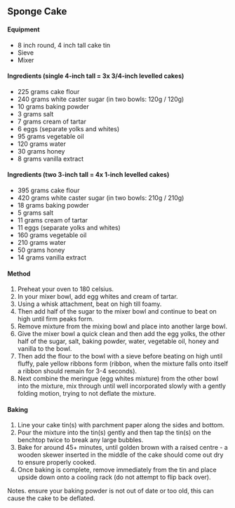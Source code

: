 ## Sponge Cake

#### Equipment

* 8 inch round, 4 inch tall cake tin
* Sieve
* Mixer


#### Ingredients (single 4-inch tall = 3x 3/4-inch levelled cakes)

* 225 grams cake flour
* 240 grams white caster sugar (in two bowls: 120g / 120g)
* 10 grams baking powder
* 3 grams salt
* 7 grams cream of tartar
* 6 eggs (separate yolks and whites)
* 95 grams vegetable oil
* 120 grams water
* 30 grams honey
* 8 grams vanilla extract

#### Ingredients (two 3-inch tall = 4x 1-inch levelled cakes)

* 395 grams cake flour
* 420 grams white caster sugar (in two bowls: 210g / 210g)
* 18 grams baking powder
* 5 grams salt
* 11 grams cream of tartar
* 11 eggs (separate yolks and whites)
* 160 grams vegetable oil
* 210 grams water
* 50 grams honey
* 14 grams vanilla extract


#### Method

1. Preheat your oven to 180 celsius.
1. In your mixer bowl, add egg whites and cream of tartar.
1. Using a whisk attachment, beat on high till foamy.
1. Then add half of the sugar to the mixer bowl and continue to beat on high until firm peaks form.
1. Remove mixture from the mixing bowl and place into another large bowl.
1. Give the mixer bowl a quick clean and then add the egg yolks, the other half of the sugar, salt, baking powder, water, vegetable oil, honey and vanilla to the bowl.
1. Then add the flour to the bowl with a sieve before beating on high until fluffy, pale yellow ribbons form (ribbon, when the mixture falls onto itself a ribbon should remain for 3-4 seconds).
1. Next combine the meringue (egg whites mixture) from the other bowl into the mixture, mix through until well incorporated slowly with a gently folding motion, trying to not deflate the mixture.


#### Baking

1. Line your cake tin(s) with parchment paper along the sides and bottom.
1. Pour the mixture into the tin(s) gently and then tap the tin(s) on the benchtop twice to break any large bubbles.
1. Bake for around 45+ minutes, until golden brown with a raised centre - a wooden skewer inserted in the middle of the cake should come out dry to ensure properly cooked.
1. Once baking is complete, remove immediately from the tin and place upside down onto a cooling rack (do not attempt to flip back over).


Notes. ensure your baking powder is not out of date or too old, this can cause the cake to be deflated.
